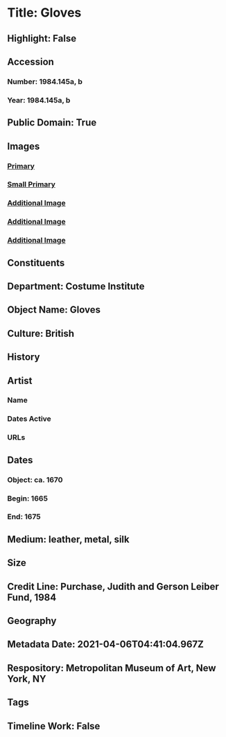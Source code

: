 # Title: Gloves
## Highlight: False
## Accession
### Number: 1984.145a, b
### Year: 1984.145a, b
## Public Domain: True
## Images
### [Primary](https://images.metmuseum.org/CRDImages/ci/original/1984.145ab_F.jpg)
### [Small Primary](https://images.metmuseum.org/CRDImages/ci/web-large/1984.145ab_F.jpg)
### [Additional Image](https://images.metmuseum.org/CRDImages/ci/original/1984.145ab_B.jpg)
### [Additional Image](https://images.metmuseum.org/CRDImages/ci/original/1984.145a_d.jpg)
### [Additional Image](https://images.metmuseum.org/CRDImages/ci/original/1984.145b_d.jpg)
## Constituents
## Department: Costume Institute
## Object Name: Gloves
## Culture: British
## History
## Artist
### Name
### Dates Active
### URLs
## Dates
### Object: ca. 1670
### Begin: 1665
### End: 1675
## Medium: leather, metal, silk
## Size
## Credit Line: Purchase, Judith and Gerson Leiber Fund, 1984
## Geography
## Metadata Date: 2021-04-06T04:41:04.967Z
## Respository: Metropolitan Museum of Art, New York, NY
## Tags
## Timeline Work: False